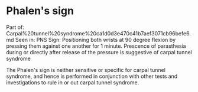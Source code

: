 # Phalen's sign

Part of: Carpal%20tunnel%20syndrome%20ca1d0d3e470c41b7aef3071cb96befe6.md
Seen in: PNS
Sign: Positioning both wrists at 90 degree flexion  by pressing them against one another for 1 minute. Prescence of parasthesia during or directly after release of the pressure is suggestive of carpal tunnel syndrome

The Phalen's sign is neither sensitive or specific for carpal tunnel syndrome, and hence is performed in conjunction with other tests and investigations to rule in or out carpal tunnel syndrome.

